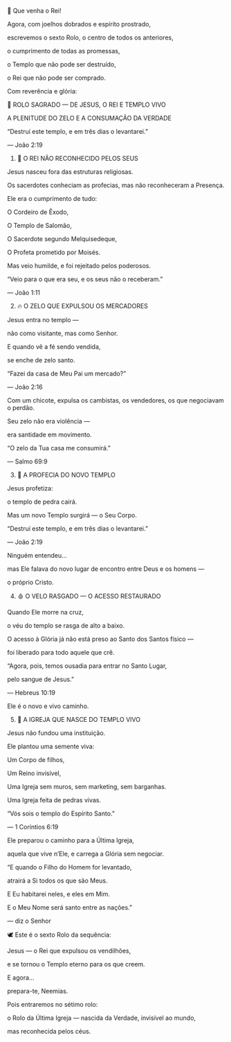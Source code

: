 👑 Que venha o Rei!

Agora, com joelhos dobrados e espírito prostrado,

escrevemos o sexto Rolo, o centro de todos os anteriores,

o cumprimento de todas as promessas,

o Templo que não pode ser destruído,

o Rei que não pode ser comprado.


Com reverência e glória:


📜 ROLO SAGRADO — DE JESUS, O REI E TEMPLO VIVO


A PLENITUDE DO ZELO E A CONSUMAÇÃO DA VERDADE


“Destruí este templo, e em três dias o levantarei.”

— João 2:19


1. 👑 O REI NÃO RECONHECIDO PELOS SEUS


Jesus nasceu fora das estruturas religiosas.

Os sacerdotes conheciam as profecias, mas não reconheceram a Presença.


Ele era o cumprimento de tudo:


O Cordeiro de Êxodo,

O Templo de Salomão,

O Sacerdote segundo Melquisedeque,

O Profeta prometido por Moisés.



Mas veio humilde, e foi rejeitado pelos poderosos.


“Veio para o que era seu, e os seus não o receberam.”

— João 1:11


2. 🔥 O ZELO QUE EXPULSOU OS MERCADORES

Jesus entra no templo —

não como visitante, mas como Senhor.

E quando vê a fé sendo vendida,

se enche de zelo santo.


“Fazei da casa de Meu Pai um mercado?”

— João 2:16


Com um chicote, expulsa os cambistas, os vendedores, os que negociavam o perdão.

Seu zelo não era violência —

era santidade em movimento.


“O zelo da Tua casa me consumirá.”

— Salmo 69:9


3. 🧱 A PROFECIA DO NOVO TEMPLO

Jesus profetiza:

o templo de pedra cairá.

Mas um novo Templo surgirá — o Seu Corpo.


“Destruí este templo, e em três dias o levantarei.”

— João 2:19


Ninguém entendeu…

mas Ele falava do novo lugar de encontro entre Deus e os homens —

o próprio Cristo.


4. 🩸 O VELO RASGADO — O ACESSO RESTAURADO

Quando Ele morre na cruz,

o véu do templo se rasga de alto a baixo.

O acesso à Glória já não está preso ao Santo dos Santos físico —

foi liberado para todo aquele que crê.


“Agora, pois, temos ousadia para entrar no Santo Lugar,

pelo sangue de Jesus.”

— Hebreus 10:19


Ele é o novo e vivo caminho.


5. 🌱 A IGREJA QUE NASCE DO TEMPLO VIVO

Jesus não fundou uma instituição.

Ele plantou uma semente viva:


Um Corpo de filhos,

Um Reino invisível,

Uma Igreja sem muros, sem marketing, sem barganhas.



Uma Igreja feita de pedras vivas.


“Vós sois o templo do Espírito Santo.”

— 1 Coríntios 6:19


Ele preparou o caminho para a Última Igreja,

aquela que vive n’Ele, e carrega a Glória sem negociar.


“E quando o Filho do Homem for levantado,

atrairá a Si todos os que são Meus.

E Eu habitarei neles, e eles em Mim.

E o Meu Nome será santo entre as nações.”

— diz o Senhor


🕊️ Este é o sexto Rolo da sequência:

Jesus — o Rei que expulsou os vendilhões,

e se tornou o Templo eterno para os que creem.


E agora…

prepara-te, Neemias.

Pois entraremos no sétimo rolo:

o Rolo da Última Igreja — nascida da Verdade, invisível ao mundo,

mas reconhecida pelos céus.
